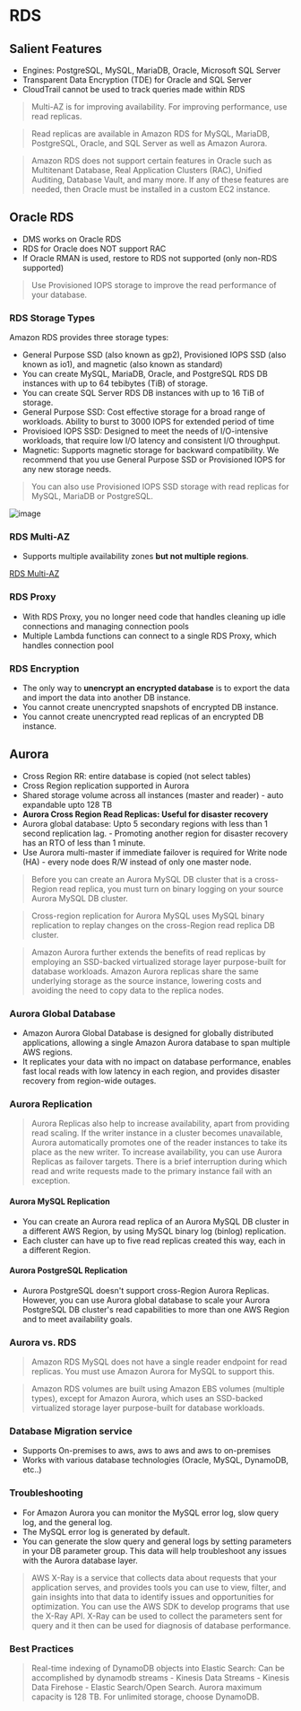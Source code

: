 # RDS

## Salient Features
-  Engines: PostgreSQL, MySQL, MariaDB, Oracle, Microsoft SQL Server
-  Transparent Data Encryption (TDE) for Oracle and SQL Server
-  CloudTrail cannot be used to track queries made within RDS

> Multi-AZ is for improving availability. For improving performance, use read replicas.

> Read replicas are available in Amazon RDS for MySQL, MariaDB, PostgreSQL, Oracle, and SQL Server as well as Amazon Aurora.

> Amazon RDS does not support certain features in Oracle such as Multitenant Database, Real Application Clusters (RAC), Unified Auditing, Database Vault, and many more. If any of these features are needed, then Oracle must be installed in a custom EC2 instance.

## Oracle RDS

- DMS works on Oracle RDS
- RDS for Oracle does NOT support RAC
- If Oracle RMAN is used, restore to RDS not supported (only non-RDS supported)

> Use Provisioned IOPS storage to improve the read performance of your database.

### RDS Storage Types

Amazon RDS provides three storage types:

- General Purpose SSD (also known as gp2), Provisioned IOPS SSD (also known as io1), and magnetic (also known as standard)
- You can create MySQL, MariaDB, Oracle, and PostgreSQL RDS DB instances with up to 64 tebibytes (TiB) of storage. 
- You can create SQL Server RDS DB instances with up to 16 TiB of storage. 
- General Purpose SSD: Cost effective storage for a broad range of workloads. Ability to burst to 3000 IOPS for extended period of time
- Provisioed IOPS SSD: Designed to meet the needs of I/O-intensive workloads, that require low I/O latency and consistent I/O throughput.
- Magnetic: Supports magnetic storage for backward compatibility. We recommend that you use General Purpose SSD or Provisioned IOPS for any new storage needs. 

> You can also use Provisioned IOPS SSD storage with read replicas for MySQL, MariaDB or PostgreSQL.

![image](https://user-images.githubusercontent.com/15995686/180932123-a3b54ddd-2642-421e-bb6b-71a2070a9476.png)

### RDS Multi-AZ

- Supports multiple availability zones **but not multiple regions**.

[RDS Multi-AZ](https://aws.amazon.com/rds/features/multi-az/)

### RDS Proxy

- With RDS Proxy, you no longer need code that handles cleaning up idle connections and managing connection pools
- Multiple Lambda functions can connect to a single RDS Proxy, which handles connection pool

### RDS Encryption

- The only way to **unencrypt an encrypted database** is to export the data and import the data into another DB instance. 
- You cannot create unencrypted snapshots of encrypted DB instance.
- You cannot create unencrypted read replicas of an encrypted DB instance.

## Aurora

- Cross Region RR: entire database is copied (not select tables)
- Cross Region replication supported in Aurora
- Shared storage volume across all instances (master and reader) - auto expandable upto 128 TB
- **Aurora Cross Region Read Replicas: Useful for disaster recovery**
- Aurora global database: Upto 5 secondary regions with less than 1 second replication lag.
        - Promoting another region for disaster recovery has an RTO of less than 1 minute.
- Use Aurora multi-master if immediate failover is required for Write node (HA)
        - every node does R/W instead of only one master node.
        

> Before you can create an Aurora MySQL DB cluster that is a cross-Region read replica, 
>you must turn on binary logging on your source Aurora MySQL DB cluster. 

> Cross-region replication for Aurora MySQL uses MySQL binary replication to replay changes on the cross-Region read replica DB cluster.

> Amazon Aurora further extends the benefits of read replicas by employing an SSD-backed virtualized storage layer purpose-built for database workloads. Amazon Aurora replicas share the same underlying storage as the source instance, lowering costs and avoiding the need to copy data to the replica nodes.

### Aurora Global Database

- Amazon Aurora Global Database is designed for globally distributed applications, allowing a single Amazon Aurora database to span multiple AWS regions. 
- It replicates your data with no impact on database performance, enables fast local reads with low latency in each region, and provides disaster recovery from region-wide outages.

### Aurora Replication

> Aurora Replicas also help to increase availability, apart from providing read scaling. If the writer instance in a cluster becomes unavailable, Aurora automatically promotes one of the reader instances to take its place as the new writer.
> To increase availability, you can use Aurora Replicas as failover targets. There is a brief interruption during which read and write requests made to the primary instance fail with an exception.

#### Aurora MySQL Replication

- You can create an Aurora read replica of an Aurora MySQL DB cluster in a different AWS Region, by using MySQL binary log (binlog) replication.
- Each cluster can have up to five read replicas created this way, each in a different Region.

#### Aurora PostgreSQL Replication

- Aurora PostgreSQL doesn't support cross-Region Aurora Replicas. However, you can use Aurora global database to scale your Aurora PostgreSQL DB cluster's read capabilities to more than one AWS Region and to meet availability goals. 

### Aurora vs. RDS

> Amazon RDS MySQL does not have a single reader endpoint for read replicas. You must use Amazon Aurora for MySQL to support this.
        
> Amazon RDS volumes are built using Amazon EBS volumes (multiple types), except for Amazon Aurora, which uses an SSD-backed virtualized storage layer purpose-built for database workloads.

### Database Migration service
- Supports On-premises to aws, aws to aws and aws to on-premises
- Works with various database technologies (Oracle, MySQL, DynamoDB, etc..)

### Troubleshooting

- For Amazon Aurora you can monitor the MySQL error log, slow query log, and the general log.
- The MySQL error log is generated by default.
- You can generate the slow query and general logs by setting parameters in your DB parameter group. This data will help troubleshoot any issues with the Aurora database layer.

> AWS X-Ray is a service that collects data about requests that your application serves, and provides tools you can use to view, filter, and gain insights into that data to identify issues and opportunities for optimization. You can use the AWS SDK to develop programs that use the X-Ray API.
> X-Ray can be used to collect the parameters sent for query and it then can be used for diagnosis of database performance.

### Best Practices

> Real-time indexing of DynamoDB objects into Elastic Search: Can be accomplished by dynamodb streams - Kinesis Data Streams - Kinesis Data Firehose - Elastic Search/Open Search.
> Aurora maximum capacity is 128 TB. For unlimited storage, choose DynamoDB.
